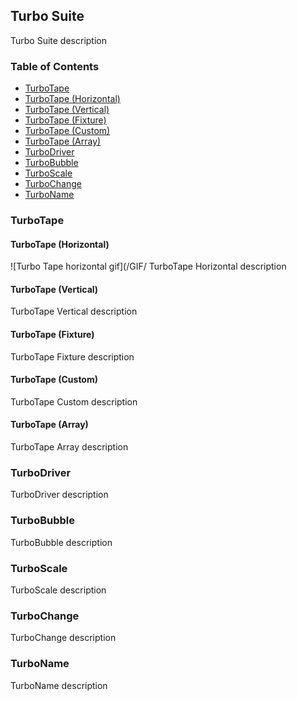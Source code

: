 ## Turbo Suite

Turbo Suite description


### Table of Contents

- [TurboTape](#turbotape)
-   [TurboTape (Horizontal)](#turbotape-(horizontal))
-   [TurboTape (Vertical)](#turbotape-(vertical))
-   [TurboTape (Fixture)](#turbotape-(fixture))
-   [TurboTape (Custom)](#turbotape-(custom))
-   [TurboTape (Array)](#turbotape-(array))
- [TurboDriver](#turbodriver)
- [TurboBubble](#turbobubble)
- [TurboScale](#turboscale)
- [TurboChange](#turbochange)
- [TurboName](#turboname)



### TurboTape

#### TurboTape (Horizontal)
![Turbo Tape horizontal gif](/GIF/
TurboTape Horizontal description

#### TurboTape (Vertical)
TurboTape Vertical description

#### TurboTape (Fixture)
TurboTape Fixture description

#### TurboTape (Custom)
TurboTape Custom description

#### TurboTape (Array)
TurboTape Array description

### TurboDriver
TurboDriver description

### TurboBubble
TurboBubble description

### TurboScale
TurboScale description

### TurboChange
TurboChange description

### TurboName
TurboName description
